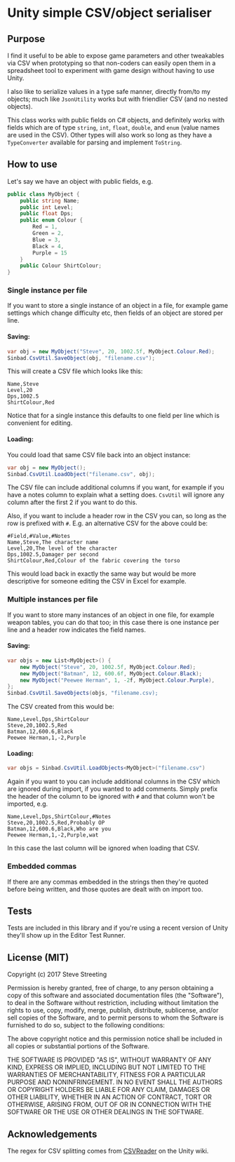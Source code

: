 # Unity simple CSV/object serialiser

## Purpose

I find it useful to be able to expose game parameters and other tweakables via
CSV when prototyping so that non-coders can easily open them in a spreadsheet
tool to experiment with game design without having to use Unity.

I also like to serialize values in a type safe manner, directly from/to my
objects; much like `JsonUtility` works but with friendlier CSV (and no nested
objects).

This class works with public fields on C# objects, and definitely works with
fields which are of type `string`, `int`, `float`, `double`, and `enum` (value
names are used in the CSV). Other types will also work so long as they have
a `TypeConverter` available for parsing and implement `ToString`.

## How to use

Let's say we have an object with public fields, e.g.

```c#
public class MyObject {
    public string Name;
    public int Level;
    public float Dps;
    public enum Colour {
        Red = 1,
        Green = 2,
        Blue = 3,
        Black = 4,
        Purple = 15
    }
    public Colour ShirtColour;
}
```

### Single instance per file

If you want to store a single instance of an object in a file, for example game
settings which change difficulty etc, then fields of an object are stored
per line.

#### Saving:
```c#
var obj = new MyObject("Steve", 20, 1002.5f, MyObject.Colour.Red);
Sinbad.CsvUtil.SaveObject(obj, "filename.csv");
```

This will create a CSV file which looks like this:
```
Name,Steve
Level,20
Dps,1002.5
ShirtColour,Red
```

Notice that for a single instance this defaults to one field per line which is
convenient for editing.

#### Loading:

You could load that same CSV file back into an object instance:

```c#
var obj = new MyObject();
Sinbad.CsvUtil.LoadObject("filename.csv", obj);
```

The CSV file can include additional columns if you want, for example if you have
a notes column to explain what a setting does. `CsvUtil` will ignore any column
after the first 2 if you want to do this.

Also, if you want to include a header row in the CSV you can, so long as the
row is prefixed with `#`. E.g. an alternative CSV for the above could be:

```
#Field,#Value,#Notes
Name,Steve,The character name
Level,20,The level of the character
Dps,1002.5,Damager per second
ShirtColour,Red,Colour of the fabric covering the torso
```

This would load back in exactly the same way but would be more descriptive for
someone editing the CSV in Excel for example.

### Multiple instances per file

If you want to store many instances of an object in one file, for example
weapon tables, you can do that too; in this case there is one instance per
line and a header row indicates the field names.

#### Saving:

```c#
var objs = new List<MyObject>() {
    new MyObject("Steve", 20, 1002.5f, MyObject.Colour.Red);
    new MyObject("Batman", 12, 600.6f, MyObject.Colour.Black);
    new MyObject("Peewee Herman", 1, -2f, MyObject.Colour.Purple),
};
Sinbad.CsvUtil.SaveObjects(objs, "filename.csv);
```

The CSV created from this would be:
```
Name,Level,Dps,ShirtColour
Steve,20,1002.5,Red
Batman,12,600.6,Black
Peewee Herman,1,-2,Purple
```

#### Loading:

```c#
var objs = Sinbad.CsvUtil.LoadObjects<MyObject>("filename.csv")
```

Again if you want to you can include additional columns in the CSV which are
ignored during import, if you wanted to add comments. Simply prefix the header
of the column to be ignored with `#` and that column won't be imported, e.g.

```
Name,Level,Dps,ShirtColour,#Notes
Steve,20,1002.5,Red,Probably OP
Batman,12,600.6,Black,Who are you
Peewee Herman,1,-2,Purple,wat
```

In this case the last column will be ignored when loading that CSV.

### Embedded commas

If there are any commas embedded in the strings then they're quoted before being
written, and those quotes are dealt with on import too.

## Tests

Tests are included in this library and if you're using a recent version of
Unity they'll show up in the Editor Test Runner.

## License (MIT)

Copyright (c) 2017 Steve Streeting

Permission is hereby granted, free of charge, to any person obtaining a copy
of this software and associated documentation files (the "Software"), to deal
in the Software without restriction, including without limitation the rights
to use, copy, modify, merge, publish, distribute, sublicense, and/or sell
copies of the Software, and to permit persons to whom the Software is
furnished to do so, subject to the following conditions:

The above copyright notice and this permission notice shall be included in all
copies or substantial portions of the Software.

THE SOFTWARE IS PROVIDED "AS IS", WITHOUT WARRANTY OF ANY KIND, EXPRESS OR
IMPLIED, INCLUDING BUT NOT LIMITED TO THE WARRANTIES OF MERCHANTABILITY,
FITNESS FOR A PARTICULAR PURPOSE AND NONINFRINGEMENT. IN NO EVENT SHALL THE
AUTHORS OR COPYRIGHT HOLDERS BE LIABLE FOR ANY CLAIM, DAMAGES OR OTHER
LIABILITY, WHETHER IN AN ACTION OF CONTRACT, TORT OR OTHERWISE, ARISING FROM,
OUT OF OR IN CONNECTION WITH THE SOFTWARE OR THE USE OR OTHER DEALINGS IN THE
SOFTWARE.

## Acknowledgements

The regex for CSV splitting comes from [CSVReader](http://wiki.unity3d.com/index.php?title=CSVReader)
on the Unity wiki.

